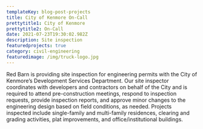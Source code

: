 ```yaml
---
templateKey: blog-post-projects
title: City of Kenmore On-Call
prettytitle1: City of Kenmore
prettytitle2: On-Call
date: 2021-07-23T19:30:02.982Z
description: Site inspection
featuredprojects: true
category: civil-engineering
featuredimage: /img/truck-logo.jpg
---
```

Red Barn is providing site inspection for engineering permits with the City of Kenmore’s Development Services Department. Our site inspector coordinates with developers and contractors on behalf of the City and is required to attend pre-construction meetings, respond to inspection requests, provide inspection reports, and approve minor changes to the engineering design based on field conditions, as needed. Projects inspected include single-family and multi-family residences, clearing and grading activities, plat improvements, and office/institutional buildings.